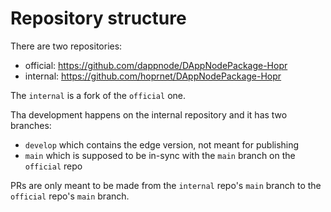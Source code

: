 # Repository structure


There are two repositories:

- official: https://github.com/dappnode/DAppNodePackage-Hopr
- internal: https://github.com/hoprnet/DAppNodePackage-Hopr

The `internal` is a fork of the `official` one. 

Tha development happens on the internal repository and it has two branches:

- `develop` which contains the edge version, not meant for publishing
- `main` which is supposed to be in-sync with the `main` branch on the `official` repo


PRs are only meant to be made from the `internal` repo's `main` branch to the `official` repo's `main` branch.



